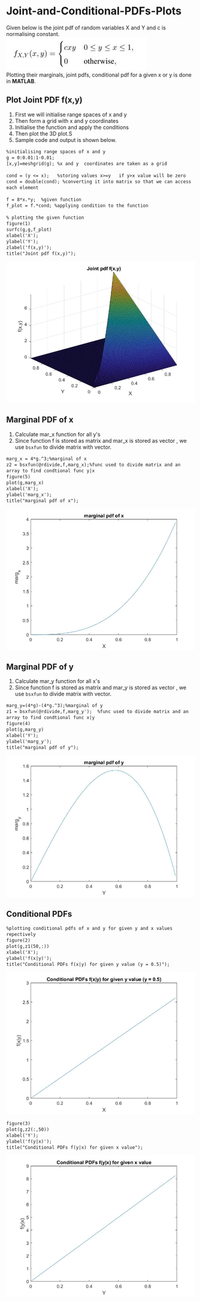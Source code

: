# Joint-and-Conditional-PDFs-Plots
Given below is the joint pdf of random variables X and Y and c is normalising constant.\
![](https://github.com/ashcode028/Joint-and-Conditional-PDFs-Plots/blob/93c1ac849b5057e81dc12051c57b777aebfaf2d9/joint_pdf.jpg)<br/>
Plotting their marginals, joint pdfs, conditional pdf for a given x or y is done in __MATLAB__.
## Plot Joint PDF f(x,y)
1. First we will initialise range spaces of x and y
2. Then form a grid with x and y coordinates
3. Initialise the function and apply the conditions
4. Then plot the 3D plot.S
5. Sample code and output is shown below.
```
%initialising range spaces of x and y
g = 0:0.01:1-0.01;
[x,y]=meshgrid(g); %x and y  coordinates are taken as a grid

cond = (y <= x);   %storing values x>=y   if y>x value will be zero
cond = double(cond); %converting it into matrix so that we can access each element
 
f = 8*x.*y;  %given function
f_plot = f.*cond; %applying condition to the function

% plotting the given function
figure(1)
surfc(g,g,f_plot)
xlabel('X');
ylabel('Y');
zlabel('f(x,y)');
title("Joint pdf f(x,y)");
```
![](https://github.com/ashcode028/Joint-and-Conditional-PDFs-Plots/blob/93c1ac849b5057e81dc12051c57b777aebfaf2d9/Joint&Conditional/joint%20pdf.jpg)
## Marginal PDF of x
1. Calculate mar_x function for all y's 
2. Since function f is stored as matrix and mar_x is stored as vector , we use ```bsxfun``` to divide matrix with vector.
```
marg_x = 4*g.^3;%marginal of x
z2 = bsxfun(@rdivide,f,marg_x);%func used to divide matrix and an array to find condtional func y|x
figure(5)
plot(g,marg_x)
xlabel('X');
ylabel('marg_x');
title("marginal pdf of x");
```
![](https://github.com/ashcode028/Joint-and-Conditional-PDFs-Plots/blob/93c1ac849b5057e81dc12051c57b777aebfaf2d9/Joint&Conditional/marginal%20pdf%20of%20x.jpg)

## Marginal PDF of y
1. Calculate mar_y function for all x's 
2. Since function f is stored as matrix and mar_y is stored as vector , we use ```bsxfun``` to divide matrix with vector.
```
marg_y=(4*g)-(4*g.^3);%marginal of y
z1 = bsxfun(@rdivide,f,marg_y');  %func used to divide matrix and an array to find condtional func x|y
figure(4)
plot(g,marg_y)
xlabel('Y');
ylabel('marg_y');
title("marginal pdf of y");
```
![](https://github.com/ashcode028/Joint-and-Conditional-PDFs-Plots/blob/93c1ac849b5057e81dc12051c57b777aebfaf2d9/Joint&Conditional/marginal%20pdf%20of%20y.jpg)

## Conditional PDFs
```
%plotting conditional pdfs of x and y for given y and x values repectively
figure(2)
plot(g,z1(50,:))
xlabel('X');
ylabel('f(x|y)');
title("Conditional PDFs f(x|y) for given y value (y = 0.5)");
```
![](https://github.com/ashcode028/Joint-and-Conditional-PDFs-Plots/blob/93c1ac849b5057e81dc12051c57b777aebfaf2d9/Joint&Conditional/cond%20pdf%20x-y.jpg)
```
figure(3)
plot(g,z2(:,50))
xlabel('Y');
ylabel('f(y|x)');
title("Conditional PDFs f(y|x) for given x value");
```
![](https://github.com/ashcode028/Joint-and-Conditional-PDFs-Plots/blob/93c1ac849b5057e81dc12051c57b777aebfaf2d9/Joint&Conditional/cond%20pdf%20y-x.jpg)
